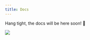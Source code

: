 ```yaml
---
title: Docs
---
```


Hang tight, the docs will be here soon! 🙏

![](https://imgs.xkcd.com/comics/supported_features.png)
